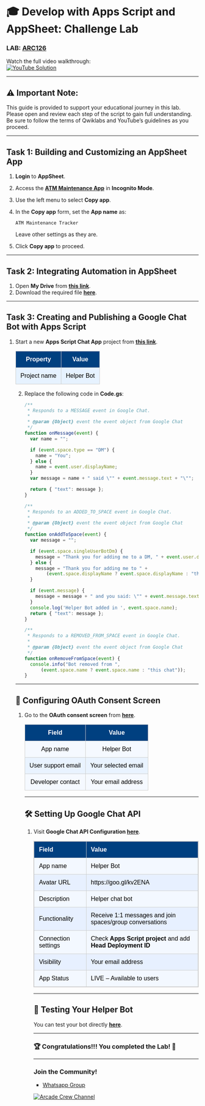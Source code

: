 # 🎓 **Develop with Apps Script and AppSheet: Challenge Lab**
### LAB: [ARC126](https://www.cloudskillsboost.google/focuses/66584?parent=catalog)
Watch the full video walkthrough:  
[![YouTube Solution](https://img.shields.io/badge/YouTube-Watch%20Solution-red?style=flat&logo=youtube)](https://www.youtube.com/watch?v=NzpgLPJ31fs)

---

## ⚠️ **Important Note:**
This guide is provided to support your educational journey in this lab. Please open and review each step of the script to gain full understanding. Be sure to follow the terms of Qwiklabs and YouTube’s guidelines as you proceed.

---

##  **Task 1: Building and Customizing an AppSheet App**

1. **Login** to **AppSheet**.
2. Access the **[ATM Maintenance App](https://www.appsheet.com/template/AppDef?appName=ATMMaintenance-925818016)** in **Incognito Mode**.
3. Use the left menu to select **Copy app**.
4. In the **Copy app** form, set the **App name** as:

   ```plaintext
   ATM Maintenance Tracker
   ```
   Leave other settings as they are.
5. Click **Copy app** to proceed.

---

##  **Task 2: Integrating Automation in AppSheet**

1. Open **My Drive** from **[this link](https://drive.google.com/drive/my-drive)**.
2. Download the required file **[here](https://gourav8959-my.sharepoint.com/:f:/g/personal/gourav8959_gourav8959_onmicrosoft_com/Ejr59_zDiNRGko-iuLIritwBBmt-46CjuTLVqWpfzy9QeA?e=icLCtw)**.

---

## **Task 3: Creating and Publishing a Google Chat Bot with Apps Script**

1. Start a new **Apps Script Chat App** project from **[this link](https://script.google.com/home/projects/create?template=hangoutsChat)**.

   <table style="width:100%; border:1px solid #cccccc t; border-collapse:collapse; text-align:center; font-family:Arial, sans-serif;">
    <tr style="background-color:#004080; color:#ffffff;">
        <th style="padding:12px; border:1px solid #cccccc;">Property</th>
        <th style="padding:12px; border:1px solid #cccccc;">Value</th>
    </tr>
    <tr style="background-color:#e6f2ff; color:#000;">
        <td style="padding:12px; border:1px solid #cccccc;">Project name</td>
        <td style="padding:12px; border:1px solid #cccccc;">Helper Bot</td>
    </tr>
</table>


2. Replace the following code in **Code.gs**:

   ```javascript
   /**
    * Responds to a MESSAGE event in Google Chat.
    *
    * @param {Object} event the event object from Google Chat
    */
   function onMessage(event) {
     var name = "";

     if (event.space.type == "DM") {
       name = "You";
     } else {
       name = event.user.displayName;
     }
     var message = name + " said \"" + event.message.text + "\"";

     return { "text": message };
   }

   /**
    * Responds to an ADDED_TO_SPACE event in Google Chat.
    *
    * @param {Object} event the event object from Google Chat
    */
   function onAddToSpace(event) {
     var message = "";

     if (event.space.singleUserBotDm) {
       message = "Thank you for adding me to a DM, " + event.user.displayName + "!";
     } else {
       message = "Thank you for adding me to " +
           (event.space.displayName ? event.space.displayName : "this chat");
     }

     if (event.message) {
       message = message + " and you said: \"" + event.message.text + "\"";
     }
     console.log('Helper Bot added in ', event.space.name);
     return { "text": message };
   }

   /**
    * Responds to a REMOVED_FROM_SPACE event in Google Chat.
    *
    * @param {Object} event the event object from Google Chat
    */
   function onRemoveFromSpace(event) {
     console.info("Bot removed from ",
         (event.space.name ? event.space.name : "this chat"));
   }
   ```

---

## 🔑 **Configuring OAuth Consent Screen**

1. Go to the **OAuth consent screen** from **[here](https://console.cloud.google.com/apis/credentials/consent)**.

   <table style="width:100%; border:1px solid #cccccc t; border-collapse:collapse; text-align:center; font-family:Arial, sans-serif;">
    <tr style="background-color:#004080; color:#ffffff;">
        <th style="padding:12px; border:1px solid #cccccc;">Field</th>
        <th style="padding:12px; border:1px solid #cccccc;">Value</th>
    </tr>
    <tr style="background-color:#f5f9ff; color:#000;">
        <td style="padding:12px; border:1px solid #cccccc;">App name</td>
        <td style="padding:12px; border:1px solid #cccccc;">Helper Bot</td>
    </tr>
    <tr style="background-color:#e9f3ff; color:#000;">
        <td style="padding:12px; border:1px solid #cccccc;">User support email</td>
        <td style="padding:12px; border:1px solid #cccccc;">Your selected email</td>
    </tr>
    <tr style="background-color:#f5f9ff; color:#000;">
        <td style="padding:12px; border:1px solid #cccccc;">Developer contact</td>
        <td style="padding:12px; border:1px solid #cccccc;">Your email address</td>
    </tr>
</table>


---

## 🛠️ **Setting Up Google Chat API**

1. Visit **Google Chat API Configuration [here](https://console.cloud.google.com/apis/api/chat.googleapis.com/hangouts-chat)**.

   <table style="width:100%; border:1px solid #cccccc; border-collapse:collapse; text-align:left; font-family:Arial, sans-serif;">
    <tr style="background-color:#004080; color:#ffffff;">
        <th style="padding:12px; border:1px solid #cccccc;">Field</th>
        <th style="padding:12px; border:1px solid #cccccc;">Value</th>
    </tr>
    <tr style="background-color:#f3f8ff; color:#000;">
        <td style="padding:12px; border:1px solid #cccccc;">App name</td>
        <td style="padding:12px; border:1px solid #cccccc;">Helper Bot</td>
    </tr>
    <tr style="background-color:#e7f0ff; color:#000;">
        <td style="padding:12px; border:1px solid #cccccc;">Avatar URL</td>
        <td style="padding:12px; border:1px solid #cccccc;">https://goo.gl/kv2ENA</td>
    </tr>
    <tr style="background-color:#f3f8ff; color:#000;">
        <td style="padding:12px; border:1px solid #cccccc;">Description</td>
        <td style="padding:12px; border:1px solid #cccccc;">Helper chat bot</td>
    </tr>
    <tr style="background-color:#e7f0ff; color:#000;">
        <td style="padding:12px; border:1px solid #cccccc;">Functionality</td>
        <td style="padding:12px; border:1px solid #cccccc;">Receive 1:1 messages and join spaces/group conversations</td>
    </tr>
    <tr style="background-color:#f3f8ff; color:#000;">
        <td style="padding:12px; border:1px solid #cccccc;">Connection settings</td>
        <td style="padding:12px; border:1px solid #cccccc;">Check <b>Apps Script project</b> and add <b>Head Deployment ID</b></td>
    </tr>
    <tr style="background-color:#e7f0ff; color:#000;">
        <td style="padding:12px; border:1px solid #cccccc;">Visibility</td>
        <td style="padding:12px; border:1px solid #cccccc;">Your email address</td>
    </tr>
    <tr style="background-color:#f3f8ff; color:#000;">
        <td style="padding:12px; border:1px solid #cccccc;">App Status</td>
        <td style="padding:12px; border:1px solid #cccccc;">LIVE – Available to users</td>
    </tr>
</table>


---

## 🔬 **Testing Your Helper Bot**

You can test your bot directly **[here](https://mail.google.com/chat/u/0/#chat/home)**.

---

### 🏆 Congratulations!!! You completed the Lab! 🎉

---

### **Join the Community!**

- [Whatsapp Group](https://chat.whatsapp.com/FbVg9NI6Dp4CzfdsYmy0AE)  

[![Arcade Crew Channel](https://img.shields.io/badge/YouTube-Arcade%20Crew-red?style=flat&logo=youtube)](https://www.youtube.com/@Arcade61432)
